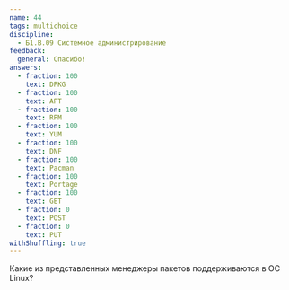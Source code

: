 ```yaml
---
name: 44
tags: multichoice
discipline:
  - Б1.В.09 Системное администрирование
feedback:
  general: Спасибо!
answers:
  - fraction: 100
    text: DPKG
  - fraction: 100
    text: APT
  - fraction: 100
    text: RPM
  - fraction: 100
    text: YUM
  - fraction: 100
    text: DNF
  - fraction: 100
    text: Pacman
  - fraction: 100
    text: Portage
  - fraction: 100
    text: GET
  - fraction: 0
    text: POST
  - fraction: 0
    text: PUT
withShuffling: true
---
```


Какие из представленных менеджеры пакетов поддерживаются в ОС Linux?